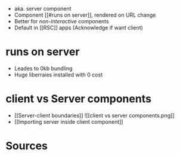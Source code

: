 - aka. server component
- Component [[#runs on server]], rendered on URL change
- Better for _non-interactive_ components
- Default in [[RSC]] apps (Acknowledge if  want client)
# runs on server
- Leades to 0kb bundling
- Huge liberraies installed with 0 cost
# client vs Server components

- [[Server-client boundaries]]
    ![[client vs server components.png]]
- [[Importing server inside client component]]

# Sources
